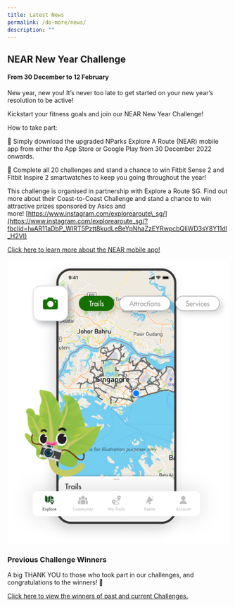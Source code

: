 ```yaml
---
title: Latest News
permalink: /do-more/news/
description: ""
---
```

## **NEAR New Year Challenge**

#### From 30 December to 12 February

New year, new you! It’s never too late to get started on your new year’s resolution to be active!

Kickstart your fitness goals and join our NEAR New Year Challenge! 

How to take part:

🍃  Simply download the upgraded NParks Explore A Route (NEAR) mobile app from either the App Store or Google Play from 30 December 2022 onwards. 

🍃 Complete all 20 challenges and stand a chance to win Fitbit Sense 2 and Fitbit Inspire 2 smartwatches to keep you going throughout the year!

This challenge is organised in partnership with Explore a Route SG. Find out more about their Coast-to-Coast Challenge and stand a chance to win attractive prizes sponsored by Asics and more! [https://www.instagram.com/explorearoute\_sg/](https://www.instagram.com/explorearoute_sg/?fbclid=IwAR11aDbP_WIRT5Pztt8kudLeBeYpNhaZzEYRwpcbQIiWD3sY8Y11dl_H2VI)


[Click here to learn more about the NEAR mobile app!](https://near.nparks.gov.sg/)

![NEAR Mobile App](/images/Cover%20Image.png)
  

### Previous Challenge Winners

A big THANK YOU to those who took part in our challenges, and congratulations to the winners! 🥳

[Click here to view the winners of past and current Challenges.](https://www.nparks.gov.sg/-/media/peb/coast-to-coast/challenges/c2c-challenge-announcements-(2020).ashx?la=en&hash=CF0AA7B337338FE2A0D52BEA79BC8F6A5A1490DB)
